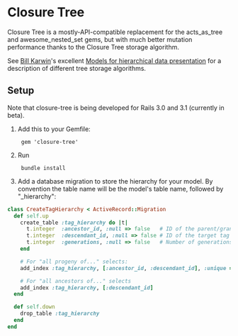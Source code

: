 Closure Tree
============

Closure Tree is a mostly-API-compatible replacement for the
acts_as_tree and awesome_nested_set gems, but with much better
mutation performance thanks to the Closure Tree storage algorithm.

See [Bill Karwin](http://karwin.blogspot.com/)'s excellent 
[Models for hierarchical data presentation](http://www.slideshare.net/billkarwin/models-for-hierarchical-data)
for a description of different tree storage algorithms.

## Setup

Note that closure-tree is being developed for Rails 3.0 and 3.1 (currently in beta).

1. Add this to your Gemfile:

        gem 'closure-tree'

2. Run

        bundle install

3. Add a database migration to store the hierarchy for your model. By
convention the table name will be the model's table name, followed by
"_hierarchy":

```ruby
class CreateTagHierarchy < ActiveRecord::Migration
  def self.up
    create_table :tag_hierarchy do |t|
      t.integer  :ancestor_id, :null => false   # ID of the parent/grandparent/great-grandparent/... tag
      t.integer  :descendant_id, :null => false # ID of the target tag
      t.integer  :generations, :null => false   # Number of generations between the ancestor and the descendant. Parent/child = 1, for example.
    end

    # For "all progeny of..." selects:
    add_index :tag_hierarchy, [:ancestor_id, :descendant_id], :unique => true

    # For "all ancestors of..." selects
    add_index :tag_hierarchy, [:descendant_id]
  end

  def self.down
    drop_table :tag_hierarchy
  end
end
```
